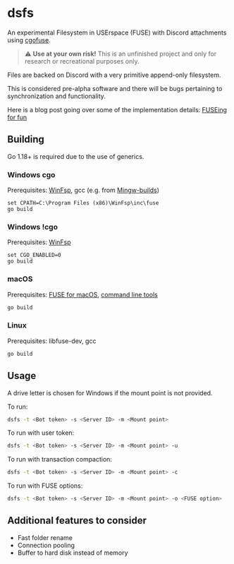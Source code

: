 # dsfs

An experimental Filesystem in USErspace (FUSE) with Discord attachments
using [cgofuse](https://github.com/winfsp/cgofuse).

> :warning: **Use at your own risk!** This is an unfinished project and only
> for research or recreational purposes only.

Files are backed on Discord with a very primitive append-only filesystem.

This is considered pre-alpha software and there will be bugs pertaining to
synchronization and functionality.

Here is a blog post going over some of the implementation
details: [FUSEing for fun](https://www.darenliang.com/posts/fuseing-for-fun)

## Building

Go 1.18+ is required due to the use of generics.

### Windows cgo

Prerequisites: [WinFsp](https://github.com/winfsp/winfsp),
gcc (e.g. from [Mingw-builds](http://mingw-w64.org/doku.php/download))

```
set CPATH=C:\Program Files (x86)\WinFsp\inc\fuse
go build
```

### Windows !cgo

Prerequisites: [WinFsp](https://github.com/winfsp/winfsp)

```
set CGO_ENABLED=0
go build
```

### macOS

Prerequisites: [FUSE for macOS](https://osxfuse.github.io),
[command line tools](https://developer.apple.com/library/content/technotes/tn2339/_index.html)

```bash
go build
```

### Linux

Prerequisites: libfuse-dev, gcc

```bash
go build
```

## Usage

A drive letter is chosen for Windows if the mount point is not provided.

To run:

```bash
dsfs -t <Bot token> -s <Server ID> -m <Mount point>
```

To run with user token:

```bash
dsfs -t <Bot token> -s <Server ID> -m <Mount point> -u
```

To run with transaction compaction:

```bash
dsfs -t <Bot token> -s <Server ID> -m <Mount point> -c
```

To run with FUSE options:

```bash
dsfs -t <Bot token> -s <Server ID> -m <Mount point> -o <FUSE option>
```

## Additional features to consider

- Fast folder rename
- Connection pooling
- Buffer to hard disk instead of memory
